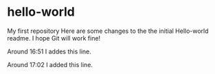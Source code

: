 # hello-world
My first repository
Here are some changes to the the initial Hello-world readme.
I hope Git will work fine!

Around 16:51 I addes this line.

Around 17:02 I added this line.
